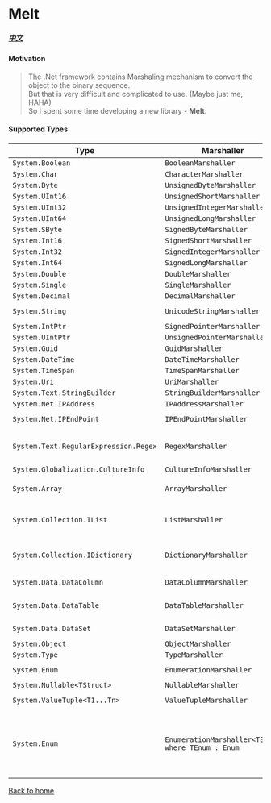 # Melt
##### [中文](./readme.zh-tw.md)

#### Motivation
> The .Net framework contains Marshaling mechanism to convert the object to the binary sequence.  
> But that is very difficult and complicated to use. (Maybe just me, HAHA)  
> So I spent some time developing a new library - **Melt**.

#### Supported Types

| Type | Marshaller | Dependency
| --- | --- | --- |
| ```System.Boolean``` | ```BooleanMarshaller``` |
| ```System.Char``` | ```CharacterMarshaller``` |
| ```System.Byte``` | ```UnsignedByteMarshaller``` |
| ```System.UInt16``` | ```UnsignedShortMarshaller``` |
| ```System.UInt32``` | ```UnsignedIntegerMarshaller``` |
| ```System.UInt64``` | ```UnsignedLongMarshaller``` |
| ```System.SByte``` | ```SignedByteMarshaller``` |
| ```System.Int16``` | ```SignedShortMarshaller``` |
| ```System.Int32``` | ```SignedIntegerMarshaller``` |
| ```System.Int64``` | ```SignedLongMarshaller``` |
| ```System.Double``` | ```DoubleMarshaller``` |
| ```System.Single``` | ```SingleMarshaller``` |
| ```System.Decimal``` | ```DecimalMarshaller``` |
| ```System.String``` | ```UnicodeStringMarshaller``` | ```SignedLongMarshaller``` ```SignedIntegerMarshaller```
| ```System.IntPtr``` | ```SignedPointerMarshaller``` | ```SignedIntegerMarshaller```
| ```System.UIntPtr``` | ```UnsignedPointerMarshaller``` | ```SignedIntegerMarshaller```
| ```System.Guid``` | ```GuidMarshaller``` |
| ```System.DateTime``` | ```DateTimeMarshaller``` | ```SignedLongMarshaller``` 
| ```System.TimeSpan``` | ```TimeSpanMarshaller``` | ```SignedLongMarshaller``` 
| ```System.Uri``` | ```UriMarshaller``` | ```UnicodeStringMarshaller```
| ```System.Text.StringBuilder``` | ```StringBuilderMarshaller``` | ```UnicodeStringMarshaller```
| ```System.Net.IPAddress``` | ```IPAddressMarshaller``` | ```SignedIntegerMarshaller```
| ```System.Net.IPEndPoint``` | ```IPEndPointMarshaller```| ```IPAddressMarshaller``` ```SignedIntegerMarshaller```
| ```System.Text.RegularExpression.Regex``` | ```RegexMarshaller``` | ```SignedIntegerMarshaller``` ```SignedShortMarshaller``` ```TimeSpanMarshaller``` ```UnicodeStringMarshaller```
| ```System.Globalization.CultureInfo``` | ```CultureInfoMarshaller``` | ```SignedIntegerMarshaller``` 
| ```System.Array``` | ```ArrayMarshaller``` | ```SignedIntegerMarshaller``` ```TypeMarshaller``` ```ObjectMarshaller```
| ```System.Collection.IList``` | ```ListMarshaller``` | ```SignedIntegerMarshaller``` ```SignedByteMarshaller``` ```TypeMarshaller``` ```ObjectMarshaller```
| ```System.Collection.IDictionary``` | ```DictionaryMarshaller``` | ```SignedIntegerMarshaller``` ```SignedByteMarshaller``` ```TypeMarshaller``` ```ObjectMarshaller```
| ```System.Data.DataColumn``` | ```DataColumnMarshaller``` | ```TypeMarshaller``` ```UnicodeStringMarshaller```
| ```System.Data.DataTable``` | ```DataTableMarshaller``` | ```DataColumnMarshaller``` ```ArrayMarshaller``` ```ObjectMarshaller```
| ```System.Data.DataSet``` | ```DataSetMarshaller``` | ```DataTableMarshaller``` ```ArrayMarshaller```
| ```System.Object``` | ```ObjectMarshaller``` | ```*```
| ```System.Type``` | ```TypeMarshaller``` | ```UnicodeStringMarshaller```
| ```System.Enum``` | ```EnumerationMarshaller``` | ```TypeMarshaller``` ```ObjectMarshaller``` 
| ```System.Nullable<TStruct>``` | ```NullableMarshaller``` | ```ObjectMarshaller```
| ```System.ValueTuple<T1...Tn>``` | ```ValueTupleMarshaller``` | ```ObjectMarshaller``` ```SignedIntegerMarshaller```
| ```System.Enum``` | ```EnumerationMarshaller<TEnum> where TEnum : Enum``` | ```UnsignedByteMarshaller``` ```UnsignedShortMarshaller``` ```UnsignedIntegerMarshaller``` ```UnsignedLongMarshaller``` ```SignedByteMarshaller``` ```SignedShortMarshaller``` ```SignedIntegerMarshaller``` ```SignedLongMarshaller``` 

 
[Back to home](../../../)